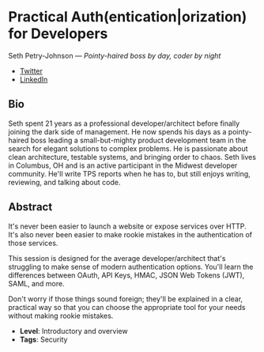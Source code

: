 # Practical Auth(entication|orization) for Developers

Seth Petry-Johnson &mdash; *Pointy-haired boss by day, coder by night*

- [Twitter](https://twitter.com/spetryjohnson)
- [LinkedIn](https://www.linkedin.com/in/sethpetryjohnson/)

## Bio

Seth spent 21 years as a professional developer/architect before finally joining the dark side of management. He now spends his days as a pointy-haired boss leading a small-but-mighty product development team in the search for elegant solutions to complex problems. He is passionate about clean architecture, testable systems, and bringing order to chaos. Seth lives in Columbus, OH and is an active participant in the Midwest developer community. He'll write TPS reports when he has to, but still enjoys writing, reviewing, and talking about code.

## Abstract

It's never been easier to launch a website or expose services over HTTP. It's also never been easier to make rookie mistakes in the authentication of those services.

This session is designed for the average developer/architect that's struggling to make sense of modern authentication options. You'll learn the differences between OAuth, API Keys, HMAC, JSON Web Tokens (JWT), SAML, and more. 

Don't worry if those things sound foreign; they'll be explained in a clear, practical way so that you can choose the appropriate tool for your needs without making rookie mistakes.

- **Level**: Introductory and overview
- **Tags**: Security
  